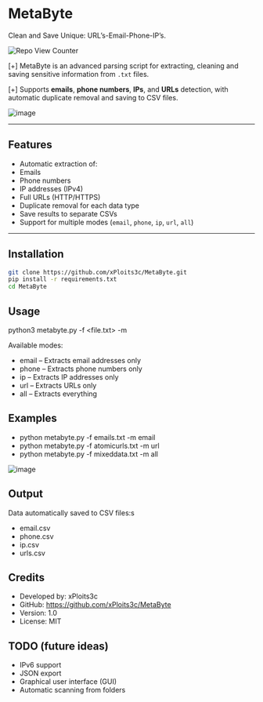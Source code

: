 # MetaByte
Clean and Save Unique: URL’s-Email-Phone-IP’s.

 ![Repo View Counter](https://profile-counter.glitch.me/MetaByte/count.svg)
 
[+] MetaByte is an advanced parsing script for extracting, cleaning and saving sensitive information from `.txt` files.

[+] Supports **emails**, **phone numbers**, **IPs**, and **URLs** detection, with automatic duplicate removal and saving to CSV files.

![image](https://github.com/user-attachments/assets/6ea17898-c5f0-44e4-9b8f-c34140ad4bbb)

---

## Features

- Automatic extraction of:
- Emails
- Phone numbers
- IP addresses (IPv4)
- Full URLs (HTTP/HTTPS)
- Duplicate removal for each data type
- Save results to separate CSVs
- Support for multiple modes (`email`, `phone`, `ip`, `url`, `all`)

---

## Installation
   ```bash
   git clone https://github.com/xPloits3c/MetaByte.git
   pip install -r requirements.txt
   cd MetaByte
```

## Usage

python3 metabyte.py -f <file.txt> -m <mode>

Available modes:

+  email – Extracts email addresses only
+  phone – Extracts phone numbers only
+ ip – Extracts IP addresses only
+ url – Extracts URLs only
+ all – Extracts everything

## Examples

+ python metabyte.py -f emails.txt -m email
+ python metabyte.py -f atomicurls.txt -m url
+ python metabyte.py -f mixeddata.txt -m all
  
![image](https://github.com/user-attachments/assets/7b7fba9e-cf5c-4450-aa97-13ee98916139)

## Output

Data automatically saved to CSV files:s
+ email.csv
+ phone.csv
+ ip.csv
+ urls.csv

## Credits
+ Developed by: xPloits3c
+ GitHub: https://github.com/xPloits3c/MetaByte
+ Version: 1.0
+ License: MIT

## TODO (future ideas)
+ IPv6 support
+ JSON export
+ Graphical user interface (GUI)
+ Automatic scanning from folders


